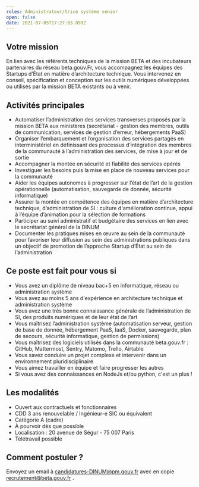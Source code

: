 ```yaml
---
roles: Administrateur/trice système sénior
open: false
date: 2021-07-05T17:27:03.899Z
---
```

## Votre mission

En lien avec les référents techniques de la mission BETA et des incubateurs
partenaires du réseau beta.gouv.Fr, vous accompagnez les équipes des Startups d’État en matière
d’architecture technique. Vous intervenez en conseil, spécification et
conception sur les outils numériques développées ou utilisés par la mission
BETA existants ou à venir.

## Activités principales 

* Automatiser l’administration des services transverses proposés par la mission BETA aux ministères (secrétariat - gestion des membres, outils de communication, services de gestion d’erreur, hébergements PaaS)
* Organiser l’embarquement et l’organisation des services partagés en interministériel en définissant des processus d’intégration des membres de la communauté à l’administration des services, de mise à jour et de sortie
* Accompagner la montée en sécurité et fiabilité des services opérés
* Investiguer les besoins puis la mise en place de nouveau services pour la communauté
* Aider les équipes autonomes à progresser sur l’état de l’art de la gestion opérationnelle (automatisation, sauvegarde de donnée, sécurité informatique)
* Assurer la montée en compétence des équipes en matière d’architecture technique, d’administration de SI : culture d'amélioration continue, appui à l’équipe d’animation pour la sélection de formations
* Participer au suivi administratif et budgétaire des services en lien avec le secrétariat général de la DINUM
* Documenter les pratiques mises en œuvre au sein de la communauté pour favoriser leur diffusion au sein des administrations publiques dans un objectif de promotion de l’approche Startup d’État au sein de l’administration

## Ce poste est fait pour vous si

* Vous avez un diplôme de niveau bac+5 en informatique, réseau ou administration système
* Vous avez au moins 5 ans d'expérience en architecture technique et administration système
* Vous avez une très bonne connaissance générale de l’administration de SI, des produits numériques et de leur état de l’art
* Vous maîtrisez l’administration système (automatisation serveur, gestion de base de donnée, hébergement PaaS, IaaS, Docker, sauvegarde, plan de secours, sécurité informatique, gestion de permissions)
* Vous maîtrisez des logiciels utilisés dans la communauté beta.gouv.fr : GitHub, Mattermost, Sentry, Matomo, Trello, Airtable
* Vous savez conduire un projet complexe et intervenir dans un environnement pluridisciplinaire
* Vous aimez travailler en équipe et faire progresser les autres
* Si vous avez des connaissances en NodeJs et/ou python, c'est un plus !

## Les modalités 

* Ouvert aux contractuels et fonctionnaires
* CDD 3 ans renouvelable / Ingénieur-e SIC ou équivalent
* Catégorie A (cadre)
* À pourvoir dès que possible
* Localisation : 20 avenue de Ségur - 75 007 Paris
* Télétravail possible

## Comment postuler ?

Envoyez un email à candidatures-DINUM@pm.gouv.fr avec en copie recrutement@beta.gouv.fr .
